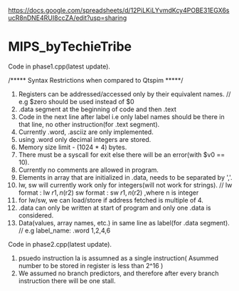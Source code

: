 https://docs.google.com/spreadsheets/d/12PiLKiLYvmdKcy4POBE31EGX6sucR8nDNE4RUI8ccZA/edit?usp=sharing
# MIPS_byTechieTribe

Code in phase1.cpp(latest update).

/***** Syntax Restrictions when compared to Qtspim *****/

1. Registers can be addressed/accessed only by their equivalent names. // e.g $zero should be used instead of $0
2. .data segment at the beginning of code and then .text
3. Code in the next line after label i.e only label names should be there in that line, no other instruction(for .text segment).
4. Currently .word, .asciiz are only implemented.
5. using .word only decimal integers are stored.
6. Memory size limit - (1024 * 4) bytes.
7. There must be a syscall for exit else there will be an error(with $v0 == 10).
8. Currently no comments are allowed in program.
10. Elements in array that are initialized in .data, needs to be separated by ','.
11. lw, sw will currently work only for integers(will not work for strings). // lw format : lw $r1, n($r2) sw format : sw  $r1, n($r2) ,where n is integer
12. for lw/sw, we can load/store if address fetched is multiple of 4.
13. .data can only be written at start of program and only one .data is considered.
14. Data(values, array names, etc.) in same line as label(for .data segment). // e.g label_name: .word  1,2,4,6

Code in phase2.cpp(latest update).

1. psuedo instruction la is assumned as a single instruction( Asummed number to be stored in register is less than 2^16 )
2. We assumed no branch predictors, and therefore after every branch instruction there will be one stall.
